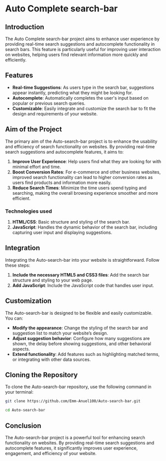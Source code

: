 # Auto Complete search-bar

## Introduction
The Auto Complete search-bar project aims to enhance user experience by providing real-time search suggestions and autocomplete functionality in search bars. This feature is particularly useful for improving user interaction on websites, helping users find relevant information more quickly and efficiently.

## Features
- **Real-time Suggestions**: As users type in the search bar, suggestions appear instantly, predicting what they might be looking for.
- **Autocomplete**: Automatically completes the user's input based on popular or previous search queries.
- **Customizable**: Easily integrate and customize the search bar to fit the design and requirements of your website.

## Aim of the Project
The primary aim of the Auto-search-bar project is to enhance the usability and efficiency of search functionality on websites. By providing real-time search suggestions and autocomplete features, it aims to:
1. **Improve User Experience**: Help users find what they are looking for with minimal effort and time.
3. **Boost Conversion Rates**: For e-commerce and other business websites, improved search functionality can lead to higher conversion rates as users find products and information more easily.
4. **Reduce Search Times**: Minimize the time users spend typing and searching, making the overall browsing experience smoother and more efficient.

### Technologies used
1. **HTML/CSS**: Basic structure and styling of the search bar.
2. **JavaScript**: Handles the dynamic behavior of the search bar, including capturing user input and displaying suggestions.

## Integration
Integrating the Auto-search-bar into your website is straightforward. Follow these steps:

1. **Include the necessary HTML5 and CSS3 files**: Add the search bar structure and styling to your web page.
2. **Add JavaScript**: Include the JavaScript code that handles user input.
   
## Customization
The Auto-search-bar is designed to be flexible and easily customizable. You can:
- **Modify the appearance**: Change the styling of the search bar and suggestion list to match your website’s design.
- **Adjust suggestion behavior**: Configure how many suggestions are shown, the delay before showing suggestions, and other behavioral aspects.
- **Extend functionality**: Add features such as highlighting matched terms, or integrating with other data sources.

## Cloning the Repository
To clone the Auto-search-bar repository, use the following command in your terminal:

```sh
git clone https://github.com/Emm-Anuel100/Auto-search-bar.git
```

```sh
cd Auto-search-bar
```

## Conclusion
The Auto-search-bar project is a powerful tool for enhancing search functionality on websites. By providing real-time search suggestions and autocomplete features, it significantly improves user experience, engagement, and efficiency of your website.
